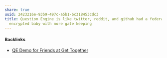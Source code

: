 ```yaml
---
share: true
uuid: 2423216e-93b9-497c-a5b1-6c318453cdc3
title: Question Engine is like twitter, reddit, and github had a federated
  encrypted baby with more gate keeping
---
```

#### Backlinks

* [QE Demo for Friends at Get Together](/ec5b995d-f5ce-4183-ae17-11efb114aef8)